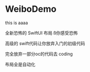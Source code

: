 # WeiboDemo
this is aaaa

全新恐怖的 SwiftUI 布局 ß你感受恐怖

高级的 swift代码让你放弃入门的初级代码

完全放弃一部分oc的代码去 coding

布局全是自动化

